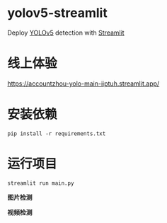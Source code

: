 # yolov5-streamlit

Deploy [YOLOv5](https://github.com/ultralytics/yolov5/releases/tag/v5.0) detection with [Streamlit](https://github.com/streamlit/streamlit)


# 线上体验

<https://accountzhou-yolo-main-iiptuh.streamlit.app/>

# 安装依赖

```
pip install -r requirements.txt
```


# 运行项目

```
streamlit run main.py
```

**图片检测**



**视频检测**
